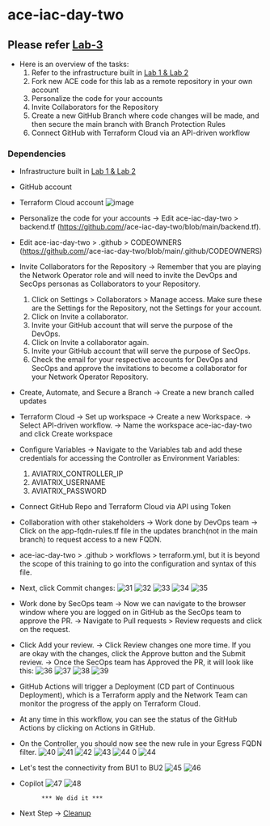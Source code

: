 # ace-iac-day-two

## Please refer [Lab-3](https://community.aviatrix.com/ace-automation-iac-portal-3/lab-3-589)

- Here is an overview of the tasks:
  1. Refer to the infrastructure built in [Lab 1 & Lab 2](https://github.com/574n13y/Terraform/blob/main/ace-iac-day-zero-solved/README.md)
  2. Fork new ACE code for this lab as a remote repository in your own account
  3. Personalize the code for your accounts
  4. Invite Collaborators for the Repository
  5. Create a new GitHub Branch where code changes will be made, and then secure the main branch with Branch Protection Rules
  6. Connect GitHub with Terraform Cloud via an API-driven workflow 

### Dependencies

- Infrastructure built in [Lab 1 & Lab 2](https://github.com/574n13y/Terraform/blob/main/ace-iac-day-zero-solved/README.md)
- GitHub account
- Terraform Cloud account
  ![image](https://github.com/574n13y/Terraform/assets/35293085/978149f9-c1ef-447f-933f-11b56280499c)

- Personalize the code for your accounts -> Edit ace-iac-day-two > backend.tf (https://github.com/<your-account>/ace-iac-day-two/blob/main/backend.tf).
- Edit ace-iac-day-two > .github > CODEOWNERS (https://github.com/<student-account>/ace-iac-day-two/blob/main/.github/CODEOWNERS)
- Invite Collaborators for the Repository -> Remember that you are playing the Network Operator role and will need to invite the DevOps and SecOps personas as Collaborators to your Repository.
  1. Click on Settings > Collaborators > Manage access. Make sure these are the Settings for the Repository, not the Settings for your account.
  2. Click on Invite a collaborator.
  3. Invite your GitHub account that will serve the purpose of the DevOps.
  4. Click on Invite a collaborator again.
  5. Invite your GitHub account that will serve the purpose of SecOps.
  6. Check the email for your respective accounts for DevOps and SecOps and approve the invitations to become a collaborator for your Network Operator Repository.
- Create, Automate, and Secure a Branch -> Create a new branch called updates
- Terraform Cloud -> Set up workspace -> Create a new Workspace. -> Select API-driven workflow. -> Name the workspace ace-iac-day-two and click Create workspace
- Configure Variables -> Navigate to the Variables tab and add these credentials for accessing the Controller as Environment Variables:
  1. AVIATRIX_CONTROLLER_IP
  2. AVIATRIX_USERNAME
  3. AVIATRIX_PASSWORD

- Connect GitHub Repo and Terraform Cloud via API using Token
- Collaboration with other stakeholders -> Work done by DevOps team -> Click on the app-fqdn-rules.tf file in the updates branch(not in the main branch) to request access to a new FQDN.
- ace-iac-day-two > .github > workflows > terraform.yml, but it is beyond the scope of this training to go into the configuration and syntax of this file.
- Next, click Commit changes:
  ![31](https://github.com/574n13y/Terraform/assets/35293085/5640888b-cfef-4163-89d4-73f7d5dfa0fc)
  ![32](https://github.com/574n13y/Terraform/assets/35293085/822aad88-81c8-4ed7-93d9-21f06ca8dfaa)
  ![33](https://github.com/574n13y/Terraform/assets/35293085/5982d694-a621-4061-aee2-53ae425e7e61)
  ![34](https://github.com/574n13y/Terraform/assets/35293085/8cf17f06-359c-4a93-a39f-039fe5c96e08)
  ![35](https://github.com/574n13y/Terraform/assets/35293085/bfd65cdd-4fa2-42cf-a6d6-a3e87047206e)

- Work done by SecOps team -> Now we can navigate to the browser window where you are logged on in GitHub as the SecOps team to approve the PR. -> Navigate to Pull requests > Review requests and click on the request.
- Click Add your review. -> Click Review changes one more time. If you are okay with the changes, click the Approve button and the Submit review. -> Once the SecOps team has Approved the PR, it will look like this:
  ![36](https://github.com/574n13y/Terraform/assets/35293085/a2ab2575-74d7-41ca-8e40-95626f9cb2a3)
  ![37](https://github.com/574n13y/Terraform/assets/35293085/b9500b8f-3eb1-4f15-812b-3abee45e74e4)
  ![38](https://github.com/574n13y/Terraform/assets/35293085/6d2f59c0-a5a1-4aa9-a08f-d2a3bdd7ba2e)
  ![39](https://github.com/574n13y/Terraform/assets/35293085/e7ea1e93-07f2-4e61-b976-c70e655f3cbb)

- GitHub Actions will trigger a Deployment (CD part of Continuous Deployment), which is a Terraform apply and the Network Team can monitor the progress of the apply on Terraform Cloud.
- At any time in this workflow, you can see the status of the GitHub Actions by clicking on Actions in GitHub.
- On the Controller, you should now see the new rule in your Egress FQDN filter.
  ![40](https://github.com/574n13y/Terraform/assets/35293085/a7be5854-4bf2-4dc3-b8de-2e8cd18e4dea)
  ![41](https://github.com/574n13y/Terraform/assets/35293085/23f74520-5636-4612-9600-198cce280f70)
  ![42](https://github.com/574n13y/Terraform/assets/35293085/2df893d2-0076-4e43-97a3-212d0bdd7809)
  ![43](https://github.com/574n13y/Terraform/assets/35293085/4b55fd34-0f3c-4bc9-90e2-2ff5763304bb)
  ![44 0](https://github.com/574n13y/Terraform/assets/35293085/849eb6e6-0585-4b98-a7fe-c618b0cb5e3b)
  ![44](https://github.com/574n13y/Terraform/assets/35293085/12ec7903-be50-4967-94f7-ded663c55e2a)

- Let's test the connectivity from BU1 to BU2
  ![45](https://github.com/574n13y/Terraform/assets/35293085/d586cb2b-4eaf-4037-a51e-8f7d1c5a9c6c)
  ![46](https://github.com/574n13y/Terraform/assets/35293085/87bbf72b-890e-4914-af16-bf2838a3b388)

- Copilot
  ![47](https://github.com/574n13y/Terraform/assets/35293085/279aa9c1-b419-46e1-bf60-9bf3bd4ed76e)
  ![48](https://github.com/574n13y/Terraform/assets/35293085/55789fc2-befa-4510-bc6f-605c59299d64)

            *** We did it ***

- Next Step -> [Cleanup](https://github.com/574n13y/Terraform/tree/main/Cleanup)
   

  





  





